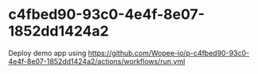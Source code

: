 # c4fbed90-93c0-4e4f-8e07-1852dd1424a2
Deploy demo app using https://github.com/Wopee-io/p-c4fbed90-93c0-4e4f-8e07-1852dd1424a2/actions/workflows/run.yml
